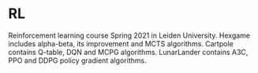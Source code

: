 # RL
Reinforcement learning course Spring 2021 in Leiden University. Hexgame includes alpha-beta, its improvement and MCTS algorithms. Cartpole contains Q-table, DQN and MCPG algorithms. LunarLander contains A3C, PPO and DDPG policy gradient algorithms.
